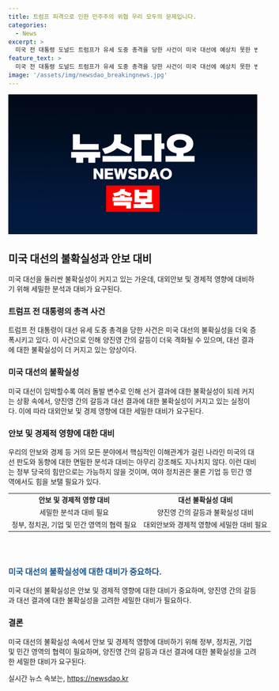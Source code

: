 ```yaml
---
title: 트럼프 피격으로 인한 민주주의 위협 우리 모두의 문제입니다.
categories:
  - News
excerpt: >
  미국 전 대통령 도널드 트럼프가 유세 도중 총격을 당한 사건이 미국 대선에 예상치 못한 변수를 더했다. 사건은 민주주의를 위협하는 행위로 규탄받아야 하며, 대선 결과에 대한 불확실성이 더해지고 양 진영 간 갈등이 격화될 수 있다. 이에 대한 면밀한 분석과 대비가 필요하며, 정부 뿐만 아니라 민간 영역에서도 힘을 보태야 한다. 미국의 안보와 경제 등에 거의 모든 분야에 영향을 미칠 수 있는 사건으로, 대비는 지나치지 않을 정도로 중요하다.
feature_text: >
  미국 전 대통령 도널드 트럼프가 유세 도중 총격을 당한 사건이 미국 대선에 예상치 못한 변수를 더했다. 사건은 민주주의를 위협하는 행위로 규탄받아야 하며, 대선 결과에 대한 불확실성이 더해지고 양 진영 간 갈등이 격화될 수 있다. 이에 대한 면밀한 분석과 대비가 필요하며, 정부 뿐만 아니라 민간 영역에서도 힘을 보태야 한다. 미국의 안보와 경제 등에 거의 모든 분야에 영향을 미칠 수 있는 사건으로, 대비는 지나치지 않을 정도로 중요하다.
image: '/assets/img/newsdao_breakingnews.jpg'
---
```


<p><img src="/assets/img/newsdao_breakingnews.jpg" alt="bookingtag 속보" /></p>

<h2 data-ke-size="size26">미국 대선의 불확실성과 안보 대비</h2>

<p data-ke-size="size16">미국 대선을 둘러싼 불확실성이 커지고 있는 가운데, 대외안보 및 경제적 영향에 대비하기 위해 세밀한 분석과 대비가 요구된다.</p>

<h3>트럼프 전 대통령의 총격 사건</h3>

<p data-ke-size="size16">트럼프 전 대통령이 대선 유세 도중 총격을 당한 사건은 미국 대선의 불확실성을 더욱 증폭시키고 있다. 이 사건으로 인해 양진영 간의 갈등이 더욱 격화될 수 있으며, 대선 결과에 대한 불확실성이 더 커지고 있는 양상이다.</p>

<h3>미국 대선의 불확실성</h3>

<p data-ke-size="size16">미국 대선이 임박할수록 여러 돌발 변수로 인해 선거 결과에 대한 불확실성이 되레 커지는 상황 속에서, 양진영 간의 갈등과 대선 결과에 대한 불확실성이 커지고 있는 실정이다. 이에 따라 대외안보 및 경제 영향에 대한 세밀한 대비가 요구된다.</p>

<h3>안보 및 경제적 영향에 대한 대비</h3>

<p data-ke-size="size16">우리의 안보와 경제 등 거의 모든 분야에서 핵심적인 이해관계가 걸린 나라인 미국의 대선 판도와 동향에 대한 면밀한 분석과 대비는 아무리 강조해도 지나치지 않다. 이런 대비는 정부 당국의 힘만으로는 가능하지 않을 것이며, 여야 정치권은 물론 기업 등 민간 영역에서도 힘을 보탤 필요가 있다.</p>

<table style="width: 738px; height: 123px;">
<tbody>
<tr>
<td style="text-align: center; height: 17px;"><b>안보 및 경제적 영향 대비</b></td>
<td style="text-align: center; height: 17px;"><b>대선 불확실성 대비</b></td>
</tr>
<tr>
<td style="text-align: center; height: 17px;">세밀한 분석과 대비 필요</td>
<td style="text-align: center; height: 17px;">양진영 간의 갈등과 불확실성 대비</td>
</tr>
<tr>
<td style="text-align: center; height: 17px;">정부, 정치권, 기업 및 민간 영역의 협력 필요</td>
<td style="text-align: center; height: 17px;">대외안보와 경제적 영향에 세밀한 대비 필요</td>
</tr>
</tbody>
</table>

<h3><b><span style="color: #1a5490;">미국 대선의 불확실성에 대한 대비가 중요하다.</span></b></h3>

<p data-ke-size="size16">미국 대선의 불확실성은 안보 및 경제적 영향에 대한 대비가 중요하며, 양진영 간의 갈등과 대선 결과에 대한 불확실성을 고려한 세밀한 대비가 필요하다.</p>

<h3>결론</h3>

<p data-ke-size="size16">미국 대선의 불확실성 속에서 안보 및 경제적 영향에 대비하기 위해 정부, 정치권, 기업 및 민간 영역의 협력이 필요하며, 양진영 간의 갈등과 대선 결과에 대한 불확실성을 고려한 세밀한 대비가 요구된다.</p>
실시간 뉴스 속보는, <a href="https://newsdao.kr" rel="dofollow">https://newsdao.kr</a>


